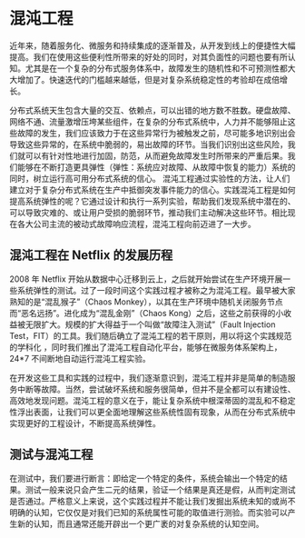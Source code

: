 

# 混沌工程

近年来，随着服务化、微服务和持续集成的逐渐普及，从开发到线上的便捷性大幅提高。我们在使用这些便利性所带来的好处的同时，对其负面性的问题也要有所认知。尤其是在一个复杂的分布式服务体系中，故障发生的随机性和不可预测性都大大增加了。快速迭代的门槛越来越低，但是对复杂系统稳定性的考验却在成倍增长。

分布式系统天生包含大量的交互、依赖点，可以出错的地方数不胜数。硬盘故障、网络不通、流量激增压垮某些组件，在复杂的分布式系统中，人力并不能够阻止这些故障的发生，我们应该致力于在这些异常行为被触发之前，尽可能多地识别出会导致这些异常的，在系统中脆弱的，易出故障的环节。当我们识别出这些风险，我们就可以有针对性地进行加固，防范，从而避免故障发生时所带来的严重后果。我们能够在不断打造更具弹性（弹性：系统应对故障、从故障中恢复的能力）系统的同时，树立运行高可用分布式系统的信心。
混沌工程通过实验性的方法，让人们建立对于复杂分布式系统在生产中抵御突发事件能力的信心。实践混沌工程是如何提高系统弹性的呢？它通过设计和执行一系列实验，帮助我们发现系统中潜在的、可以导致灾难的、或让用户受损的脆弱环节，推动我们主动解决这些环节。相比现在各大公司主流的被动式故障响应流程，混沌工程向前迈进了一大步。

## 混沌工程在 Netflix 的发展历程

2008 年 Netflix 开始从数据中心迁移到云上，之后就开始尝试在生产环境开展一些系统弹性的测试。过了一段时间这个实践过程才被称之为混沌工程。最早被大家熟知的是“混乱猴子”（Chaos Monkey），以其在生产环境中随机关闭服务节点而“恶名远扬”。进化成为“混乱金刚”（Chaos Kong）之后，这些之前获得的小收益被无限扩大。规模的扩大得益于一个叫做“故障注入测试”（Fault Injection Test，FIT）的工具。我们随后确立了混沌工程的若干原则，用以将这个实践规范的学科化 ，同时我们推出了混沌工程自动化平台，能够在微服务体系架构上，24\*7 不间断地自动运行混沌工程实验。

在开发这些工具和实践的过程中，我们逐渐意识到，混沌工程并非是简单的制造服务中断等故障。当然，尝试破坏系统和服务很简单，但并不是全都可以有建设性、高效地发现问题。混沌工程的意义在于，能让复杂系统中根深蒂固的混乱和不稳定性浮出表面，让我们可以更全面地理解这些系统性固有现象，从而在分布式系统中实现更好的工程设计，不断提高系统弹性。

## 测试与混沌工程

在测试中，我们要进行断言：即给定一个特定的条件，系统会输出一个特定的结果。测试一般来说只会产生二元的结果，验证一个结果是真还是假，从而判定测试是否通过。严格意义上来说，这个实践过程并不能让我们发掘出系统未知的或尚不明确的认知，它仅仅是对我们已知的系统属性可能的取值进行测验。而实验可以产生新的认知，而且通常还能开辟出一个更广袤的对复杂系统的认知空间。
